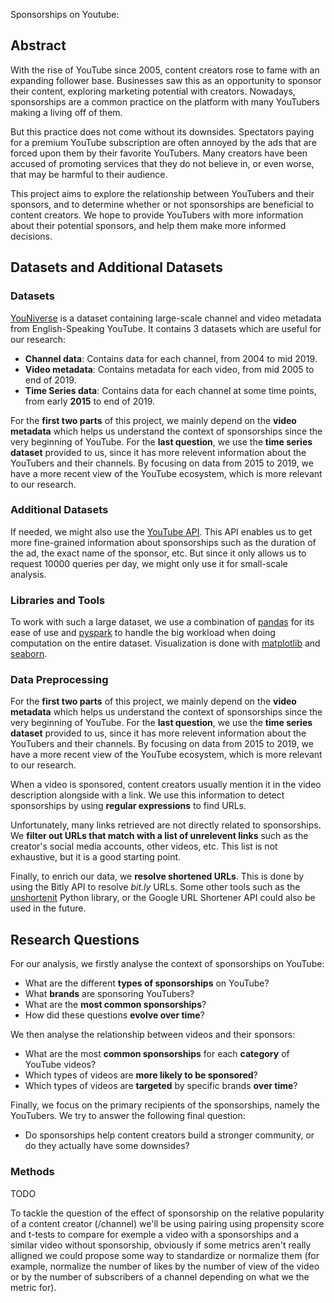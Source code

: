 Sponsorships on Youtube: 

## Abstract 

With the rise of YouTube since 2005, content creators rose to fame with an expanding follower base. Businesses saw this as an opportunity to sponsor their content, exploring marketing potential with creators. Nowadays, sponsorships are a common practice on the platform with many YouTubers making a living off of them.

But this practice does not come without its downsides. Spectators paying for a premium YouTube subscription are often annoyed by the ads that are forced upon them by their favorite YouTubers. Many creators have been accused of promoting services that they do not believe in, or even worse, that may be harmful to their audience.

This project aims to explore the relationship between YouTubers and their sponsors, and to determine whether or not sponsorships are beneficial to content creators. We hope to provide YouTubers with more information about their potential sponsors, and help them make more informed decisions.

## Datasets and Additional Datasets

### Datasets

[YouNiverse](https://github.com/epfl-dlab/YouNiverse) is a dataset containing large-scale channel and video metadata from English-Speaking
YouTube. It contains 3 datasets which are useful for our research:

- **Channel data**: Contains data for each channel, from $2004$ to mid $2019$.
- **Video metadata**: Contains metadata for each video, from mid $2005$ to end of $2019$.
- **Time Series data**: Contains data for each channel at some time points, from early $\textbf{2015}$ to end of $2019$.

For the **first two parts** of this project, we mainly depend on the **video metadata** which helps us understand the context of sponsorships since the very beginning of YouTube. For the **last question**, we use the **time series dataset** provided to us, since it has more relevent information about the YouTubers and their channels. By focusing on data from $2015$ to $2019$, we have a more recent view of the YouTube ecosystem, which is more relevant to our research.

### Additional Datasets

If needed, we might also use the [YouTube API](https://developers.google.com/youtube/v3/docs/members). This API enables us to get more fine-grained information about sponsorships such as the duration of the ad, the exact name of the sponsor, etc. But since it only allows us to request $10000$ queries per day, we might only use it for small-scale analysis.

### Libraries and Tools

To work with such a large dataset, we use a combination of [pandas](https://pandas.pydata.org/docs/) for its ease of use and [pyspark](https://spark.apache.org/docs/latest/api/python/) to handle the big workload when doing computation on the entire dataset. Visualization is done with [matplotlib](https://matplotlib.org/3.3.3/contents.html) and [seaborn](https://seaborn.pydata.org/).

### Data Preprocessing

For the **first two parts** of this project, we mainly depend on the **video metadata** which helps us understand the context of sponsorships since the very beginning of YouTube. For the **last question**, we use the **time series dataset** provided to us, since it has more relevent information about the YouTubers and their channels. By focusing on data from $2015$ to $2019$, we have a more recent view of the YouTube ecosystem, which is more relevant to our research.

When a video is sponsored, content creators usually mention it in the video description alongside with a link. We use this information to detect sponsorships by using **regular expressions** to find URLs.

Unfortunately, many links retrieved are not directly related to sponsorships. We **filter out URLs that match with a list of unrelevent links** such as the creator's social media accounts, other videos, etc. This list is not exhaustive, but it is a good starting point.

Finally, to enrich our data, we **resolve shortened URLs**. This is done by using the Bitly API to resolve *bit.ly* URLs. Some other tools such as the [unshortenit](https://pypi.org/project/unshortenit/) Python library, or the Google URL Shortener API could also be used in the future.

## Research Questions

For our analysis, we firstly analyse the context of sponsorships on YouTube:
- What are the different **types of sponsorships** on YouTube?
- What **brands** are sponsoring YouTubers?
- What are the **most common sponsorships**?
- How did these questions **evolve over time**?

We then analyse the relationship between videos and their sponsors: 
- What are the most **common sponsorships** for each **category** of YouTube videos?
- Which types of videos are **more likely to be sponsored**?
- Which types of videos are **targeted** by specific brands **over time**?

Finally, we focus on the primary recipients of the sponsorships, namely the YouTubers. We try to answer the following final question:
- Do sponsorships help content creators build a stronger community, or do they actually have some downsides?

### Methods

TODO

To tackle the question of the effect of sponsorship on the relative popularity of a content creator (/channel) we'll be using pairing using propensity score and t-tests to compare for exemple a video with a sponsorships and a similar video without sponsorship, obviously if some metrics aren't really alligned we could propose some way to standardize or normalize them (for example, normalize the number of likes by the number of view of the video or by the number of subscribers of a channel depending on what we the metric for).

                                                      
